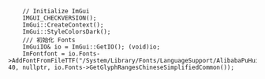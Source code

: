         // Initialize ImGui
        IMGUI_CHECKVERSION();
        ImGui::CreateContext();
        ImGui::StyleColorsDark();
        /// 初始化 Fonts
        ImGuiIO& io = ImGui::GetIO(); (void)io;
        ImFontfont = io.Fonts->AddFontFromFileTTF("/System/Library/Fonts/LanguageSupport/AlibabaPuHuiTiSemiBold.ttf", 40, nullptr, io.Fonts->GetGlyphRangesChineseSimplifiedCommon());
